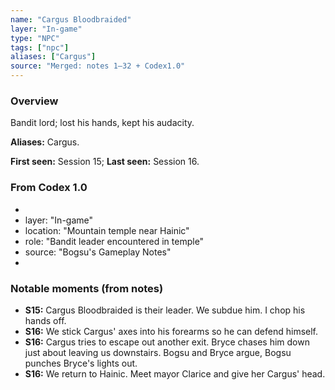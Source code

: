```yaml
---
name: "Cargus Bloodbraided"
layer: "In-game"
type: "NPC"
tags: ["npc"]
aliases: ["Cargus"]
source: "Merged: notes 1–32 + Codex1.0"
---
```

### Overview
Bandit lord; lost his hands, kept his audacity.

**Aliases:** Cargus.

**First seen:** Session 15; **Last seen:** Session 16.

### From Codex 1.0
- 
- layer: "In-game"
- location: "Mountain temple near Hainic"
- role: "Bandit leader encountered in temple"
- source: "Bogsu's Gameplay Notes"
- 

### Notable moments (from notes)
- **S15:** Cargus Bloodbraided is their leader. We subdue him. I chop his hands off.
- **S16:** We stick Cargus' axes into his forearms so he can defend himself.
- **S16:** Cargus tries to escape out another exit. Bryce chases him down just about leaving us downstairs. Bogsu and Bryce argue, Bogsu punches Bryce's lights out.
- **S16:** We return to Hainic. Meet mayor Clarice and give her  Cargus' head.
